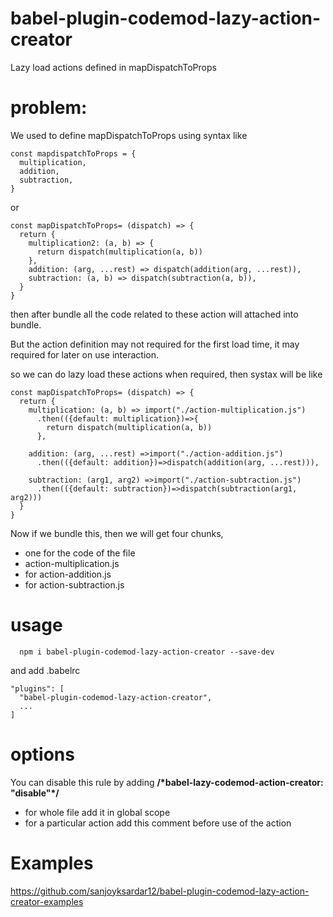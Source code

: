 # babel-plugin-codemod-lazy-action-creator
   Lazy load actions defined in mapDispatchToProps

# problem:
We used to define mapDispatchToProps
using syntax like
```
const mapdispatchToProps = {
  multiplication,
  addition,
  subtraction,
}
```
or
```
const mapDispatchToProps= (dispatch) => {
  return {
    multiplication2: (a, b) => {
      return dispatch(multiplication(a, b))
    },
    addition: (arg, ...rest) => dispatch(addition(arg, ...rest)),
    subtraction: (a, b) => dispatch(subtraction(a, b)),
  }
}
```

then after bundle all the code related to these action will attached into bundle.

But the action definition may not required for the first load time, it may required for later on use interaction.

so we can do lazy load these actions when required, then systax will be like
```
const mapDispatchToProps= (dispatch) => {
  return {
    multiplication: (a, b) => import("./action-multiplication.js")
      .then(({default: multiplication})=>{
        return dispatch(multiplication(a, b))
      },

    addition: (arg, ...rest) =>import("./action-addition.js")
      .then(({default: addition})=>dispatch(addition(arg, ...rest))),

    subtraction: (arg1, arg2) =>import("./action-subtraction.js")
      .then(({default: subtraction})=>dispatch(subtraction(arg1, arg2)))
  }
}
```
Now if we bundle this, then we will get four chunks,
  -  one for the code of the file
  -  action-multiplication.js
  -   for action-addition.js
  -  for action-subtraction.js

# usage
```
  npm i babel-plugin-codemod-lazy-action-creator --save-dev
```
and add .babelrc
```
"plugins": [
  "babel-plugin-codemod-lazy-action-creator",
  ...
]
```


# options
 You can disable this rule by adding  **/\*babel-lazy-codemod-action-creator: "disable"\*\/**
  - for whole file add it in global scope
  - for a particular action add this comment before use of the action


 # Examples
 https://github.com/sanjoyksardar12/babel-plugin-codemod-lazy-action-creator-examples
